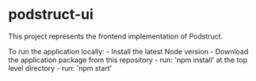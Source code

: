 # podstruct-ui

This project represents the frontend implementation of Podstruct.

To run the application locally:
	- Install the latest Node version
	- Download the application package from this repository
	- run: 'npm install' at the top level directory
	- run: 'npm start' 
